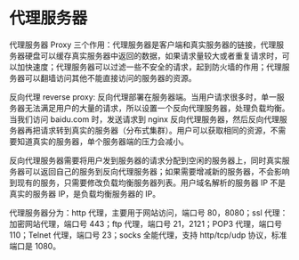 # 代理服务器

代理服务器 Proxy 三个作用：代理服务器是客户端和真实服务器的链接，代理服务器硬盘可以缓存真实服务器中返回的数据，如果请求量较大或者重复请求时，可以加快速度；代理服务器可以过滤一些不安全的请求，起到防火墙的作用；代理服务器可以翻墙访问其他不能直接访问的服务器的资源。

反向代理 reverse proxy: 反向代理部署在服务器端。当用户请求很多时，单一服务器无法满足用户的大量的请求，所以设置一个反向代理服务器，处理负载均衡。当我们访问 baidu.com 时，发送请求到 nginx 反向代理服务器，然后反向代理服务器再把请求转到真实的服务器（分布式集群）。用户可以获取相同的资源，不需要知道真实的服务器，单个服务器端的压力会减小。

反向代理服务器需要将用户发到服务器的请求分配到空闲的服务器上，同时真实服务器可以返回自己的服务到反向代理服务器；如果需要增减新的服务器，不会影响到现有的服务，只需要修改负载均衡服务器列表。用户域名解析的服务器 IP 不是真实的服务器 IP，是负载均衡服务器的 IP。

代理服务器分为：http 代理，主要用于网站访问，端口号 80，8080；ssl 代理：加密网站代理，端口号 443；ftp 代理，端口号 21，2121；POP3 代理，端口号 110；Telnet 代理，端口号 23；socks 全能代理，支持 http/tcp/udp 协议，标准端口是 1080。
